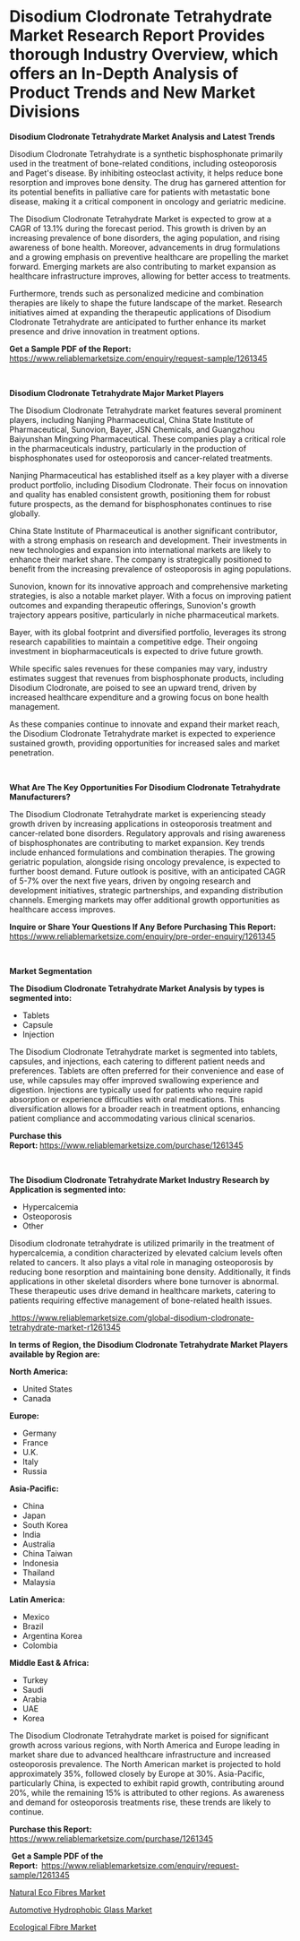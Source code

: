 <p><h1>Disodium Clodronate Tetrahydrate Market Research Report Provides thorough Industry Overview, which offers an In-Depth Analysis of Product Trends and New Market Divisions</h1></p><p><strong>Disodium Clodronate Tetrahydrate Market Analysis and Latest Trends</strong></p>
<p><p>Disodium Clodronate Tetrahydrate is a synthetic bisphosphonate primarily used in the treatment of bone-related conditions, including osteoporosis and Paget's disease. By inhibiting osteoclast activity, it helps reduce bone resorption and improves bone density. The drug has garnered attention for its potential benefits in palliative care for patients with metastatic bone disease, making it a critical component in oncology and geriatric medicine.</p><p>The Disodium Clodronate Tetrahydrate Market is expected to grow at a CAGR of 13.1% during the forecast period. This growth is driven by an increasing prevalence of bone disorders, the aging population, and rising awareness of bone health. Moreover, advancements in drug formulations and a growing emphasis on preventive healthcare are propelling the market forward. Emerging markets are also contributing to market expansion as healthcare infrastructure improves, allowing for better access to treatments.</p><p>Furthermore, trends such as personalized medicine and combination therapies are likely to shape the future landscape of the market. Research initiatives aimed at expanding the therapeutic applications of Disodium Clodronate Tetrahydrate are anticipated to further enhance its market presence and drive innovation in treatment options.</p></p>
<p><strong>Get a Sample PDF of the Report:&nbsp;</strong> <a href="https://www.reliablemarketsize.com/enquiry/request-sample/1261345?utm_campaign=1840&utm_medium=2&utm_source=Github&utm_content=ia&utm_term=03042025&utm_id=disodium-clodronate-tetrahydrate">https://www.reliablemarketsize.com/enquiry/request-sample/1261345</a></p>
<p>&nbsp;</p>
<p><strong>Disodium Clodronate Tetrahydrate Major Market Players</strong></p>
<p><p>The Disodium Clodronate Tetrahydrate market features several prominent players, including Nanjing Pharmaceutical, China State Institute of Pharmaceutical, Sunovion, Bayer, JSN Chemicals, and Guangzhou Baiyunshan Mingxing Pharmaceutical. These companies play a critical role in the pharmaceuticals industry, particularly in the production of bisphosphonates used for osteoporosis and cancer-related treatments.</p><p>Nanjing Pharmaceutical has established itself as a key player with a diverse product portfolio, including Disodium Clodronate. Their focus on innovation and quality has enabled consistent growth, positioning them for robust future prospects, as the demand for bisphosphonates continues to rise globally.</p><p>China State Institute of Pharmaceutical is another significant contributor, with a strong emphasis on research and development. Their investments in new technologies and expansion into international markets are likely to enhance their market share. The company is strategically positioned to benefit from the increasing prevalence of osteoporosis in aging populations.</p><p>Sunovion, known for its innovative approach and comprehensive marketing strategies, is also a notable market player. With a focus on improving patient outcomes and expanding therapeutic offerings, Sunovion's growth trajectory appears positive, particularly in niche pharmaceutical markets.</p><p>Bayer, with its global footprint and diversified portfolio, leverages its strong research capabilities to maintain a competitive edge. Their ongoing investment in biopharmaceuticals is expected to drive future growth.</p><p>While specific sales revenues for these companies may vary, industry estimates suggest that revenues from bisphosphonate products, including Disodium Clodronate, are poised to see an upward trend, driven by increased healthcare expenditure and a growing focus on bone health management.</p><p>As these companies continue to innovate and expand their market reach, the Disodium Clodronate Tetrahydrate market is expected to experience sustained growth, providing opportunities for increased sales and market penetration.</p></p>
<p>&nbsp;</p>
<p><strong>What Are The Key Opportunities For Disodium Clodronate Tetrahydrate Manufacturers?</strong></p>
<p><p>The Disodium Clodronate Tetrahydrate market is experiencing steady growth driven by increasing applications in osteoporosis treatment and cancer-related bone disorders. Regulatory approvals and rising awareness of bisphosphonates are contributing to market expansion. Key trends include enhanced formulations and combination therapies. The growing geriatric population, alongside rising oncology prevalence, is expected to further boost demand. Future outlook is positive, with an anticipated CAGR of 5-7% over the next five years, driven by ongoing research and development initiatives, strategic partnerships, and expanding distribution channels. Emerging markets may offer additional growth opportunities as healthcare access improves.</p></p>
<p><strong>Inquire or Share Your Questions If Any Before Purchasing This Report:</strong> <a href="https://www.reliablemarketsize.com/enquiry/pre-order-enquiry/1261345?utm_campaign=1840&utm_medium=2&utm_source=Github&utm_content=ia&utm_term=03042025&utm_id=disodium-clodronate-tetrahydrate">https://www.reliablemarketsize.com/enquiry/pre-order-enquiry/1261345</a></p>
<p>&nbsp;</p>
<p><strong>Market Segmentation</strong></p>
<p><strong>The Disodium Clodronate Tetrahydrate Market Analysis by types is segmented into:</strong></p>
<p><ul><li>Tablets</li><li>Capsule</li><li>Injection</li></ul></p>
<p><p>The Disodium Clodronate Tetrahydrate market is segmented into tablets, capsules, and injections, each catering to different patient needs and preferences. Tablets are often preferred for their convenience and ease of use, while capsules may offer improved swallowing experience and digestion. Injections are typically used for patients who require rapid absorption or experience difficulties with oral medications. This diversification allows for a broader reach in treatment options, enhancing patient compliance and accommodating various clinical scenarios.</p></p>
<p><strong>Purchase this Report:&nbsp;</strong><a href="https://www.reliablemarketsize.com/purchase/1261345?utm_campaign=1840&utm_medium=2&utm_source=Github&utm_content=ia&utm_term=03042025&utm_id=disodium-clodronate-tetrahydrate">https://www.reliablemarketsize.com/purchase/1261345</a></p>
<p>&nbsp;</p>
<p><strong>The Disodium Clodronate Tetrahydrate Market Industry Research by Application is segmented into:</strong></p>
<p><ul><li>Hypercalcemia</li><li>Osteoporosis</li><li>Other</li></ul></p>
<p><p>Disodium clodronate tetrahydrate is utilized primarily in the treatment of hypercalcemia, a condition characterized by elevated calcium levels often related to cancers. It also plays a vital role in managing osteoporosis by reducing bone resorption and maintaining bone density. Additionally, it finds applications in other skeletal disorders where bone turnover is abnormal. These therapeutic uses drive demand in healthcare markets, catering to patients requiring effective management of bone-related health issues.</p></p>
<p><a href="https://www.reliablemarketsize.com/global-disodium-clodronate-tetrahydrate-market-r1261345?utm_campaign=1840&utm_medium=2&utm_source=Github&utm_content=ia&utm_term=03042025&utm_id=disodium-clodronate-tetrahydrate">&nbsp;https://www.reliablemarketsize.com/global-disodium-clodronate-tetrahydrate-market-r1261345</a></p>
<p><strong>In terms of Region, the Disodium Clodronate Tetrahydrate Market Players available by Region are:</strong></p>
<p>
    <p> <strong> North America: </strong>
        <ul>
            <li>United States</li>
            <li>Canada</li>
        </ul>
        </p> 
    <p> <strong> Europe: </strong>
        <ul>
            <li>Germany</li>
            <li>France</li>
            <li>U.K.</li>
            <li>Italy</li>
            <li>Russia</li>
        </ul>
        </p> 
    <p> <strong> Asia-Pacific: </strong>
        <ul>
            <li>China</li>
            <li>Japan</li>
            <li>South Korea</li>
            <li>India</li>
            <li>Australia</li>
            <li>China Taiwan</li>
            <li>Indonesia</li>
            <li>Thailand</li>
            <li>Malaysia</li>
        </ul>
        </p> 
    <p> <strong> Latin America: </strong>
        <ul>
            <li>Mexico</li>
            <li>Brazil</li>
            <li>Argentina Korea</li>
            <li>Colombia</li>
        </ul>
        </p> 
    <p> <strong> Middle East & Africa: </strong>
        <ul>
            <li>Turkey</li>
            <li>Saudi</li>
            <li>Arabia</li>
            <li>UAE</li>
            <li>Korea</li>
        </ul>
    </p>
    </p>
<p><p>The Disodium Clodronate Tetrahydrate market is poised for significant growth across various regions, with North America and Europe leading in market share due to advanced healthcare infrastructure and increased osteoporosis prevalence. The North American market is projected to hold approximately 35%, followed closely by Europe at 30%. Asia-Pacific, particularly China, is expected to exhibit rapid growth, contributing around 20%, while the remaining 15% is attributed to other regions. As awareness and demand for osteoporosis treatments rise, these trends are likely to continue.</p></p>
<p><strong>Purchase this Report: </strong><a href="https://www.reliablemarketsize.com/purchase/1261345?utm_campaign=1840&utm_medium=2&utm_source=Github&utm_content=ia&utm_term=03042025&utm_id=disodium-clodronate-tetrahydrate">https://www.reliablemarketsize.com/purchase/1261345</a></p>
<p>&nbsp;<strong>Get a Sample PDF of the Report:&nbsp;&nbsp;</strong><a href="https://www.reliablemarketsize.com/enquiry/request-sample/1261345?utm_campaign=1840&utm_medium=2&utm_source=Github&utm_content=ia&utm_term=03042025&utm_id=disodium-clodronate-tetrahydrate">https://www.reliablemarketsize.com/enquiry/request-sample/1261345</a></p>
<p><strong></strong></p>
<p><p><a href="https://github.com/vimar16th/Market-Research-Report-List-7/blob/main/natural-eco-fibres-market.md?utm_campaign=1840&utm_medium=2&utm_source=Github&utm_content=ia&utm_term=03042025&utm_id=disodium-clodronate-tetrahydrate">Natural Eco Fibres Market</a></p><p><a href="https://github.com/fahieraudau9/Market-Research-Report-List-1/blob/main/automotive-hydrophobic-glass-market.md?utm_campaign=1840&utm_medium=2&utm_source=Github&utm_content=ia&utm_term=03042025&utm_id=disodium-clodronate-tetrahydrate">Automotive Hydrophobic Glass Market</a></p><p><a href="https://github.com/maikefelanc3/Market-Research-Report-List-1/blob/main/ecological-fibre-market.md?utm_campaign=1840&utm_medium=2&utm_source=Github&utm_content=ia&utm_term=03042025&utm_id=disodium-clodronate-tetrahydrate">Ecological Fibre Market</a></p></p>